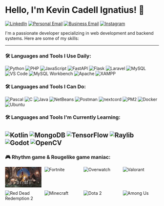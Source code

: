 # Hello, I'm Kevin Cadell Ignatius! 👋
[![LinkedIn](https://img.shields.io/badge/LinkedIn-0A66C2?style=for-the-badge&logo=linkedin&logoColor=white)](https://www.linkedin.com/in/kevin-ignatius-b531a1113)
[![Personal Email](https://img.shields.io/badge/Personal%20Email-D14836?style=for-the-badge&logo=gmail&logoColor=white)](mailto:kignatius80@gmail.com)
[![Business Email](https://img.shields.io/badge/Business%20Email-0078D4?style=for-the-badge&logo=gmail&logoColor=white)](mailto:kevincatius@gmail.com)
[![Instagram](https://img.shields.io/badge/Instagram-E4405F?style=for-the-badge&logo=instagram&logoColor=white)](https://www.instagram.com/kevincatius)

I'm a passionate developer specializing in web development and backend systems. Here are some of my skills:

---

### 🛠️ Languages and Tools I Use Daily:
![Python](https://img.shields.io/badge/Python-3776AB?style=for-the-badge&logo=python&logoColor=white)
![PHP](https://img.shields.io/badge/PHP-777BB4?style=for-the-badge&logo=php&logoColor=white)
![JavaScript](https://img.shields.io/badge/JavaScript-F7DF1E?style=for-the-badge&logo=javascript&logoColor=black)
![FastAPI](https://img.shields.io/badge/FastAPI-Python-3776AB?style=for-the-badge&logo=python&logoColor=white)
![Flask](https://img.shields.io/badge/Flask-Python-3776AB?style=for-the-badge&logo=python&logoColor=white)
![Laravel](https://img.shields.io/badge/Laravel-PHP-777BB4?style=for-the-badge&logo=php&logoColor=white)
![MySQL](https://img.shields.io/badge/MySQL-4479A1?style=for-the-badge&logo=mysql&logoColor=white)
![VS Code](https://img.shields.io/badge/VS%20Code-007ACC?style=for-the-badge&logo=visualstudiocode&logoColor=white)
![MySQL Workbench](https://img.shields.io/badge/MySQL%20Workbench-4479A1?style=for-the-badge&logo=mysql&logoColor=white)
![Apache](https://img.shields.io/badge/Apache-D22128?style=for-the-badge&logo=apache&logoColor=white)
![XAMPP](https://img.shields.io/badge/XAMPP-FD5C5C?style=for-the-badge&logo=xampp&logoColor=white)



### 🛠️ Languages and Tools I Can Do:
![Pascal](https://img.shields.io/badge/Pascal-0075B8?style=for-the-badge&logo=pascal&logoColor=white)
![C](https://img.shields.io/badge/C-00599C?style=for-the-badge&logo=c&logoColor=white)
![Java](https://img.shields.io/badge/Java-007396?style=for-the-badge&logo=java&logoColor=white)
![NetBeans](https://img.shields.io/badge/NetBeans-3A6B2F?style=for-the-badge&logo=apache-netbeans&logoColor=white)
![Postman](https://img.shields.io/badge/Postman-FF6C37?style=for-the-badge&logo=postman&logoColor=white)
![nextcord](https://img.shields.io/badge/nextcord-Python-3776AB?style=for-the-badge&logo=python&logoColor=white)
![PM2](https://img.shields.io/badge/PM2-339933?style=for-the-badge&logo=pm2&logoColor=white)
![Docker](https://img.shields.io/badge/Docker-2496ED?style=for-the-badge&logo=docker&logoColor=white)
![Ubuntu](https://img.shields.io/badge/Ubuntu-E95420?style=for-the-badge&logo=ubuntu&logoColor=white)

### 🛠️ Languages and Tools I'm Currently Learning:
![Kotlin](https://img.shields.io/badge/Kotlin-0095D5?style=for-the-badge&logo=kotlin&logoColor=white)
![MongoDB](https://img.shields.io/badge/MongoDB-47A248?style=for-the-badge&logo=mongodb&logoColor=white)
![TensorFlow](https://img.shields.io/badge/TensorFlow-Python-3776AB?style=for-the-badge&logo=tensorflow&logoColor=white)
![Raylib](https://img.shields.io/badge/Raylib-Python-3776AB?style=for-the-badge&logo=python&logoColor=white)
![Godot](https://img.shields.io/badge/Godot-358CFF?style=for-the-badge&logo=godot&logoColor=white)
![OpenCV](https://img.shields.io/badge/OpenCV-5C3EE8?style=for-the-badge&logo=opencv&logoColor=white)
---

### 🎮 Rhythm game & Rougelike game maniac:

<div style="display: grid; grid-template-columns: repeat(4, 1fr); gap: 10px;">
  <img src="https://github.com/ZetsubouCode/ZetsubouCode/blob/main/deemo.jpg" alt="League of Legends" style="width: 100%; max-width: 150px;">
  <img src="https://github.com/ZetsubouCode/ZetsubouCode/" alt="Fortnite" style="width: 100%; max-width: 150px;">
  <img src="https://github.com/ZetsubouCode/ZetsubouCode/" alt="Overwatch" style="width: 100%; max-width: 150px;">
  <img src="https://github.com/ZetsubouCode/ZetsubouCode/" alt="Valorant" style="width: 100%; max-width: 150px;">
  <img src="https://github.com/ZetsubouCode/ZetsubouCode/" alt="Red Dead Redemption 2" style="width: 100%; max-width: 150px;">
  <img src="https://github.com/ZetsubouCode/ZetsubouCode/" alt="Minecraft" style="width: 100%; max-width: 150px;">
  <img src="https://github.com/ZetsubouCode/ZetsubouCode/" alt="Dota 2" style="width: 100%; max-width: 150px;">
  <img src="https://github.com/ZetsubouCode/ZetsubouCode/" alt="Among Us" style="width: 100%; max-width: 150px;">
</div>